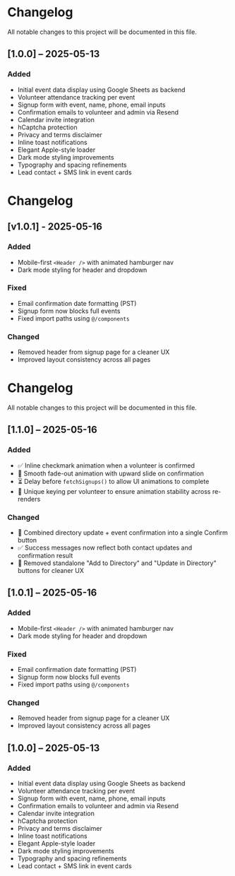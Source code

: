 # Changelog

All notable changes to this project will be documented in this file.

## [1.0.0] – 2025-05-13
### Added
- Initial event data display using Google Sheets as backend
- Volunteer attendance tracking per event
- Signup form with event, name, phone, email inputs
- Confirmation emails to volunteer and admin via Resend
- Calendar invite integration
- hCaptcha protection
- Privacy and terms disclaimer
- Inline toast notifications
- Elegant Apple-style loader
- Dark mode styling improvements
- Typography and spacing refinements
- Lead contact + SMS link in event cards


# Changelog

## [v1.0.1] - 2025-05-16
### Added
- Mobile-first `<Header />` with animated hamburger nav
- Dark mode styling for header and dropdown

### Fixed
- Email confirmation date formatting (PST)
- Signup form now blocks full events
- Fixed import paths using `@/components`

### Changed
- Removed header from signup page for a cleaner UX
- Improved layout consistency across all pages


# Changelog

All notable changes to this project will be documented in this file.

## [1.1.0] – 2025-05-16
### Added
- ✅ Inline checkmark animation when a volunteer is confirmed
- 💨 Smooth fade-out animation with upward slide on confirmation
- ⏳ Delay before `fetchSignups()` to allow UI animations to complete
- 🧠 Unique keying per volunteer to ensure animation stability across re-renders

### Changed
- 🔄 Combined directory update + event confirmation into a single Confirm button
- ✅ Success messages now reflect both contact updates and confirmation result
- 🚫 Removed standalone "Add to Directory" and "Update in Directory" buttons for cleaner UX

## [1.0.1] – 2025-05-16
### Added
- Mobile-first `<Header />` with animated hamburger nav
- Dark mode styling for header and dropdown

### Fixed
- Email confirmation date formatting (PST)
- Signup form now blocks full events
- Fixed import paths using `@/components`

### Changed
- Removed header from signup page for a cleaner UX
- Improved layout consistency across all pages

## [1.0.0] – 2025-05-13
### Added
- Initial event data display using Google Sheets as backend
- Volunteer attendance tracking per event
- Signup form with event, name, phone, email inputs
- Confirmation emails to volunteer and admin via Resend
- Calendar invite integration
- hCaptcha protection
- Privacy and terms disclaimer
- Inline toast notifications
- Elegant Apple-style loader
- Dark mode styling improvements
- Typography and spacing refinements
- Lead contact + SMS link in event cards
